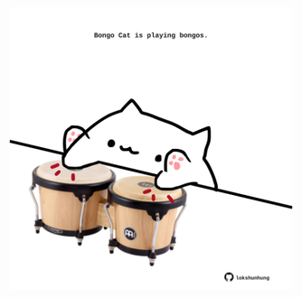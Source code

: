<!-- built at 20/12/2022, 16:01:21 UTC -->
<p align="center">
  <img width="500" height="500" src="./ReadmeImage.svg">
</p>
